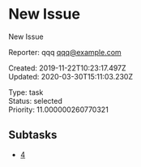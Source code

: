 # New Issue

New Issue

Reporter: qqq <qqq@example.com>  

Created: 2019-11-22T10:23:17.497Z  
Updated: 2020-03-30T15:11:03.230Z

Type: task  
Status: selected  
Priority: 11.000000260770321

## Subtasks
- [4](4.md "Unreferenced issue")
